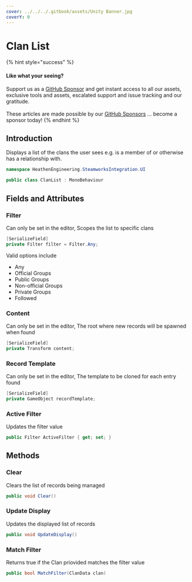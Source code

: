 ```yaml
---
cover: ../../../.gitbook/assets/Unity Banner.jpg
coverY: 0
---
```


# Clan List

{% hint style="success" %}
#### Like what your seeing?

Support us as a [GitHub Sponsor](../../../become-a-sponsor/) and get instant access to all our assets, exclusive tools and assets, escalated support and issue tracking and our gratitude.\
\
These articles are made possible by our [GitHub Sponsors](../../../become-a-sponsor/) ... become a sponsor today!
{% endhint %}

## Introduction

Displays a list of the clans the user sees e.g. is a member of or otherwise has a relationship with.

```csharp
namespace HeathenEngineering.SteamworksIntegration.UI
```

```csharp
public class ClanList : MonoBehaviour
```

## Fields and Attributes

### Filter

Can only be set in the editor, Scopes the list to specific clans

```csharp
[SerializeField]
private Filter filter = Filter.Any;
```

Valid options include

* Any
* Official Groups
* Public Groups
* Non-official Groups
* Private Groups
* Followed

### Content

Can only be set in the editor, The root where new records will be spawned when found

```csharp
[SerializeField]
private Transform content;
```

### Record Template

Can only be set in the editor, The template to be cloned for each entry found

```csharp
[SerializeField]
private GameObject recordTemplate;
```

### Active Filter

Updates the filter value

```csharp
public Filter ActiveFilter { get; set; }
```

## Methods

### Clear

Clears the list of records being managed

```csharp
public void Clear()
```

### Update Display

Updates the displayed list of records

```csharp
public void UpdateDisplay()
```

### Match Filter

Returns true if the Clan priovided matches the filter value

```csharp
public bool MatchFilter(ClanData clan)
```
